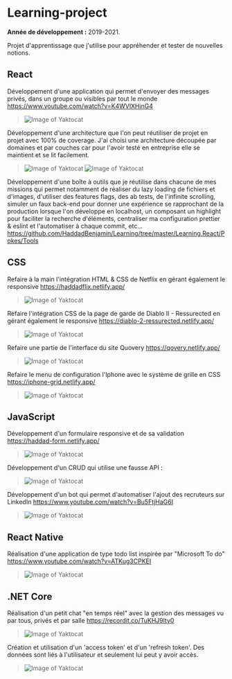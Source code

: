 # Learning-project
**Année de développement :** 2019-2021.</br>

Projet d'apprentissage que j'utilise pour appréhender et tester de nouvelles notions.


## React
Développement d'une application qui permet d'envoyer des messages privés, dans un groupe ou visibles par tout le monde https://www.youtube.com/watch?v=K4WVlXHjnG4
> ![Image of Yaktocat](https://imgur.com/Tb4ip0L.png)

Développement d'une architecture que l'on peut réutiliser de projet en projet avec 100% de coverage.
J'ai choisi une architecture découpée par domaines et par couches car pour l'avoir testé en entreprise elle se maintient et se lit facilement.
> ![Image of Yaktocat](https://imgur.com/ZhXJp81.png)
> ![Image of Yaktocat](https://imgur.com/bBRa6Ft.png)

Développement d'une boîte à outils que je réutilise dans chacune de mes missions qui permet notamment de réaliser du lazy loading de fichiers et d'images, d'utiliser des features flags, des ab tests, de l'infinite scrolling, simuler un faux back-end pour donner une expérience se rapprochant de la production lorsque l'on développe en localhost, un composant un highlight pour faciliter la recherche d'éléments, centraliser ma configuration prettier & eslint et l'automatiser à chaque commit, etc... https://github.com/HaddadBenjamin/Learning/tree/master/Learning.React/Pokes/Tools

## CSS
Refaire à la main l'intégration HTML & CSS de Netflix en gérant également le responsive https://haddadflix.netlify.app/
> ![Image of Yaktocat](https://imgur.com/dvHJHsH.png)

Refaire l'intégration CSS de la page de garde de Diablo II - Ressurected en gérant également le responsive https://diablo-2-ressurected.netlify.app/
> ![Image of Yaktocat](https://imgur.com/iXUhd05.png)

Refaire une partie de l'interface du site Quovery https://qovery.netlify.app/
> ![Image of Yaktocat](https://imgur.com/MpqP7md.png)

Refaire le menu de configuration l'Iphone avec le système de grille en CSS https://iphone-grid.netlify.app/
> ![Image of Yaktocat](https://imgur.com/PFVKVAs.png)

## JavaScript
Développement d'un formulaire responsive et de sa validation https://haddad-form.netlify.app/
> ![Image of Yaktocat](https://imgur.com/J832tzS.png)

Développement d'un CRUD qui utilise une fausse API :
> ![Image of Yaktocat](https://imgur.com/PgUr86j.png)

Développement d'un bot qui permet d'automatiser l'ajout des recruteurs sur LinkedIn https://www.youtube.com/watch?v=Bu5FtjHaG6I
> ![Image of Yaktocat](https://imgur.com/M22iRGE.png)

## React Native
Réalisation d'une application de type todo list inspirée par "Microsoft To do" https://www.youtube.com/watch?v=ATKug3CPKEI
> ![Image of Yaktocat](https://imgur.com/EP8DPJ0.png)

## .NET Core
Réalisation d'un petit chat "en temps réel" avec la gestion des messages vu par tous, privés et par salle https://recordit.co/TuKHJ9lty0
> ![Image of Yaktocat](https://imgur.com/Dwu2Z6U.png)

Création et utilisation d'un 'access token' et d'un 'refresh token'.
Des données sont liés à l'utilisateur et seulement lui peut y avoir accès.
> ![Image of Yaktocat](https://imgur.com/lc4QtcZ.png)
